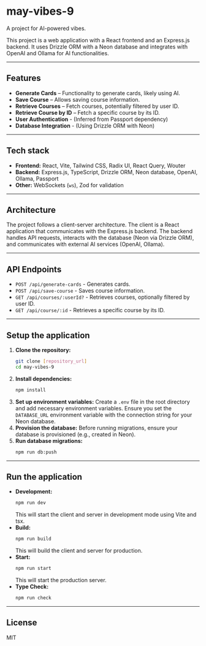 # may-vibes-9
A project for AI-powered vibes.

This project is a web application with a React frontend and an Express.js backend. It uses Drizzle ORM with a Neon database and integrates with OpenAI and Ollama for AI functionalities.

---

## Features

- **Generate Cards** – Functionality to generate cards, likely using AI.
- **Save Course** – Allows saving course information.
- **Retrieve Courses** – Fetch courses, potentially filtered by user ID.
- **Retrieve Course by ID** – Fetch a specific course by its ID.
- **User Authentication** - (Inferred from Passport dependency)
- **Database Integration** - (Using Drizzle ORM with Neon)

---

## Tech stack

- **Frontend:** React, Vite, Tailwind CSS, Radix UI, React Query, Wouter
- **Backend:** Express.js, TypeScript, Drizzle ORM, Neon database, OpenAI, Ollama, Passport
- **Other:** WebSockets (`ws`), Zod for validation

---

## Architecture
The project follows a client-server architecture. The client is a React application that communicates with the Express.js backend. The backend handles API requests, interacts with the database (Neon via Drizzle ORM), and communicates with external AI services (OpenAI, Ollama).

---

## API Endpoints
- `POST /api/generate-cards` - Generates cards.
- `POST /api/save-course` - Saves course information.
- `GET /api/courses/:userId?` - Retrieves courses, optionally filtered by user ID.
- `GET /api/course/:id` - Retrieves a specific course by its ID.

---

## Setup the application

1.  **Clone the repository:**
    ```bash
    git clone [repository_url]
    cd may-vibes-9
    ```
2.  **Install dependencies:**
    ```bash
    npm install
    ```
3.  **Set up environment variables:**
    Create a `.env` file in the root directory and add necessary environment variables. Ensure you set the `DATABASE_URL` environment variable with the connection string for your Neon database.
4.  **Provision the database:**
    Before running migrations, ensure your database is provisioned (e.g., created in Neon).
5.  **Run database migrations:**
    ```bash
    npm run db:push
    ```

---

## Run the application

-   **Development:**
    ```bash
    npm run dev
    ```
    This will start the client and server in development mode using Vite and tsx.
-   **Build:**
    ```bash
    npm run build
    ```
    This will build the client and server for production.
-   **Start:**
    ```bash
    npm run start
    ```
    This will start the production server.
-   **Type Check:**
    ```bash
    npm run check
    ```

---

## License
MIT

